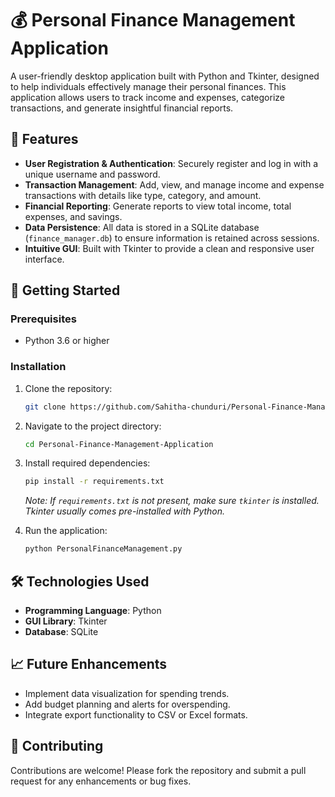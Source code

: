 # 💰 Personal Finance Management Application

A user-friendly desktop application built with Python and Tkinter, designed to help individuals effectively manage their personal finances. This application allows users to track income and expenses, categorize transactions, and generate insightful financial reports.

## 🧰 Features

- **User Registration & Authentication**: Securely register and log in with a unique username and password.
- **Transaction Management**: Add, view, and manage income and expense transactions with details like type, category, and amount.
- **Financial Reporting**: Generate reports to view total income, total expenses, and savings.
- **Data Persistence**: All data is stored in a SQLite database (`finance_manager.db`) to ensure information is retained across sessions.
- **Intuitive GUI**: Built with Tkinter to provide a clean and responsive user interface.


## 🚀 Getting Started

### Prerequisites

- Python 3.6 or higher

### Installation

1. Clone the repository:

    ```bash
    git clone https://github.com/Sahitha-chunduri/Personal-Finance-Management-Application.git
    ```

2. Navigate to the project directory:

    ```bash
    cd Personal-Finance-Management-Application
    ```

3. Install required dependencies:

    ```bash
    pip install -r requirements.txt
    ```

    *Note: If `requirements.txt` is not present, make sure `tkinter` is installed. Tkinter usually comes pre-installed with Python.*

4. Run the application:

    ```bash
    python PersonalFinanceManagement.py
    ```


## 🛠️ Technologies Used

- **Programming Language**: Python
- **GUI Library**: Tkinter
- **Database**: SQLite

## 📈 Future Enhancements

- Implement data visualization for spending trends.
- Add budget planning and alerts for overspending.
- Integrate export functionality to CSV or Excel formats.

## 🤝 Contributing

Contributions are welcome! Please fork the repository and submit a pull request for any enhancements or bug fixes.



